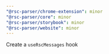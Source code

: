 ```yaml
---
"@rsc-parser/chrome-extension": minor
"@rsc-parser/core": minor
"@rsc-parser/storybook": minor
"@rsc-parser/website": minor
---
```


Create a `useRscMessages` hook
